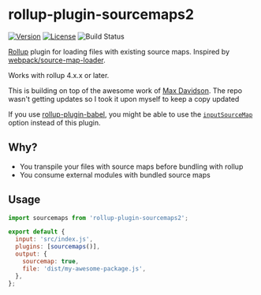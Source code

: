 # rollup-plugin-sourcemaps2

[![Version](https://img.shields.io/npm/v/rollup-plugin-sourcemaps2.svg)](https://www.npmjs.com/package/rollup-plugin-sourcemaps2)
[![License](https://img.shields.io/npm/l/rollup-plugin-sourcemaps2.svg)](https://github.com/2wce/rollup-plugin-sourcemaps/blob/main/LICENSE)
![Build Status](https://github.com/2wce/rollup-plugin-sourcemaps/actions/workflows/release.yml/badge.svg)


[Rollup](https://rollupjs.org) plugin for loading files with existing source maps.
Inspired by [webpack/source-map-loader](https://github.com/webpack/source-map-loader).

Works with rollup 4.x.x or later.

This is building on top of the awesome work of [Max Davidson](https://github.com/maxdavidson/rollup-plugin-sourcemaps). The repo wasn't getting updates so I took it upon myself to keep a copy updated

If you use [rollup-plugin-babel](https://github.com/rollup/rollup-plugin-babel),
you might be able to use the [`inputSourceMap`](https://babeljs.io/docs/en/options#inputsourcemap) option instead of this plugin.

## Why?

- You transpile your files with source maps before bundling with rollup
- You consume external modules with bundled source maps

## Usage

```javascript
import sourcemaps from 'rollup-plugin-sourcemaps2';

export default {
  input: 'src/index.js',
  plugins: [sourcemaps()],
  output: {
    sourcemap: true,
    file: 'dist/my-awesome-package.js',
  },
};
```
